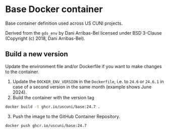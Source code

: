 # Base Docker container

Base container definition used across US CUNI projects.

Derived from the `gds_env` by Dani Arribas-Bel licensed under BSD 3-Clause (Copyright (c) 2018, Dani Arribas-Bel).

## Build a new version

Update the environment file and/or Dockerfile if you want to make changes to the container.

1. Update the `DOCKER_ENV_VERSION` in the `Dockerfile`, i.e. to `24.6` or `24.6.1` in case of a second version in the same month (example shows June 2024).
2. Build the container with the version tag

```sh
docker build -t ghcr.io/uscuni/base:24.7 .
```

3. Push the image to the GitHub Container Repository.

```sh
docker push ghcr.io/uscuni/base:24.7
```
